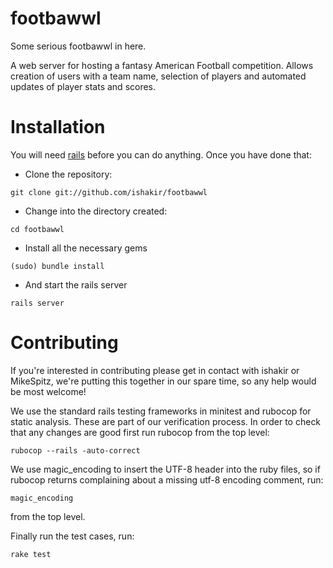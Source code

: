 footbawwl
=========

Some serious footbawwl in here.

A web server for hosting a fantasy American Football competition. Allows creation of users with a team name, selection of players and automated updates of player stats and scores.

Installation
============

You will need [rails](http://rubyonrails.org/download) before you can do anything. Once you have done that:

- Clone the repository:

```git clone git://github.com/ishakir/footbawwl```

- Change into the directory created:

```cd footbawwl```

- Install all the necessary gems

```(sudo) bundle install```

- And start the rails server

```rails server```

Contributing
============

If you're interested in contributing please get in contact with ishakir or MikeSpitz, we're putting this together in our spare time, so any help would be most welcome!

We use the standard rails testing frameworks in minitest and rubocop for static analysis. These are part of our verification process. In order to check that any changes are good first run rubocop from the top level:

```rubocop --rails -auto-correct```

We use magic_encoding to insert the UTF-8 header into the ruby files, so if rubocop returns complaining about a missing utf-8 encoding comment, run:

```magic_encoding```

from the top level.

Finally run the test cases, run:

```rake test```